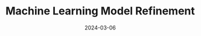 ---
title: "Machine Learning Model Refinement"
index: 9
date: 2024-03-06
materials:
- topic: "Refining Our First Classifier"
  files:
  - type: "colab"
    url: https://colab.research.google.com/github/C4M-UofT/C4M-UofT.github.io/blob/master/lectures/winter/9_ml_refining/9a - Refining Our First Classifier.ipynb
- topic: "Refining Our First Regressor (in progress)"
assignment:
  text: "Materials in progress"
  due_date: 2024-03-27 12:00 PM
  submission_link: TBD
  files:
  - type: "colab"
    url: TBD
---